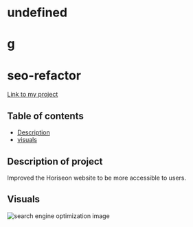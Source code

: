 # undefined

# g
  # seo-refactor

[Link to my project](https://championtan.github.io/seo-refactor/)

## Table of contents
- [Description](#description-of-project)
- [visuals](#visuals)

## Description of project
Improved the Horiseon website to be more accessible to users.


## Visuals
![search engine optimization image](assets/images/_C__Users_Tanner_bootcamp_challenges_seo-refactor_index.html.png) 

